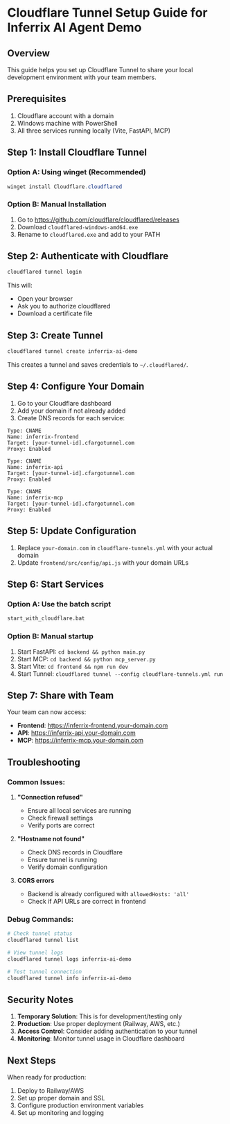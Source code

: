 # Cloudflare Tunnel Setup Guide for Inferrix AI Agent Demo

## Overview
This guide helps you set up Cloudflare Tunnel to share your local development environment with your team members.

## Prerequisites
1. Cloudflare account with a domain
2. Windows machine with PowerShell
3. All three services running locally (Vite, FastAPI, MCP)

## Step 1: Install Cloudflare Tunnel

### Option A: Using winget (Recommended)
```powershell
winget install Cloudflare.cloudflared
```

### Option B: Manual Installation
1. Go to https://github.com/cloudflare/cloudflared/releases
2. Download `cloudflared-windows-amd64.exe`
3. Rename to `cloudflared.exe` and add to your PATH

## Step 2: Authenticate with Cloudflare

```bash
cloudflared tunnel login
```

This will:
- Open your browser
- Ask you to authorize cloudflared
- Download a certificate file

## Step 3: Create Tunnel

```bash
cloudflared tunnel create inferrix-ai-demo
```

This creates a tunnel and saves credentials to `~/.cloudflared/`.

## Step 4: Configure Your Domain

1. Go to your Cloudflare dashboard
2. Add your domain if not already added
3. Create DNS records for each service:

```
Type: CNAME
Name: inferrix-frontend
Target: [your-tunnel-id].cfargotunnel.com
Proxy: Enabled

Type: CNAME  
Name: inferrix-api
Target: [your-tunnel-id].cfargotunnel.com
Proxy: Enabled

Type: CNAME
Name: inferrix-mcp
Target: [your-tunnel-id].cfargotunnel.com
Proxy: Enabled
```

## Step 5: Update Configuration

1. Replace `your-domain.com` in `cloudflare-tunnels.yml` with your actual domain
2. Update `frontend/src/config/api.js` with your domain URLs

## Step 6: Start Services

### Option A: Use the batch script
```bash
start_with_cloudflare.bat
```

### Option B: Manual startup
1. Start FastAPI: `cd backend && python main.py`
2. Start MCP: `cd backend && python mcp_server.py`  
3. Start Vite: `cd frontend && npm run dev`
4. Start Tunnel: `cloudflared tunnel --config cloudflare-tunnels.yml run`

## Step 7: Share with Team

Your team can now access:
- **Frontend**: https://inferrix-frontend.your-domain.com
- **API**: https://inferrix-api.your-domain.com
- **MCP**: https://inferrix-mcp.your-domain.com

## Troubleshooting

### Common Issues:

1. **"Connection refused"**
   - Ensure all local services are running
   - Check firewall settings
   - Verify ports are correct

2. **"Hostname not found"**
   - Check DNS records in Cloudflare
   - Ensure tunnel is running
   - Verify domain configuration

3. **CORS errors**
   - Backend is already configured with `allowedHosts: 'all'`
   - Check if API URLs are correct in frontend

### Debug Commands:

```bash
# Check tunnel status
cloudflared tunnel list

# View tunnel logs
cloudflared tunnel logs inferrix-ai-demo

# Test tunnel connection
cloudflared tunnel info inferrix-ai-demo
```

## Security Notes

1. **Temporary Solution**: This is for development/testing only
2. **Production**: Use proper deployment (Railway, AWS, etc.)
3. **Access Control**: Consider adding authentication to your tunnel
4. **Monitoring**: Monitor tunnel usage in Cloudflare dashboard

## Next Steps

When ready for production:
1. Deploy to Railway/AWS
2. Set up proper domain and SSL
3. Configure production environment variables
4. Set up monitoring and logging 